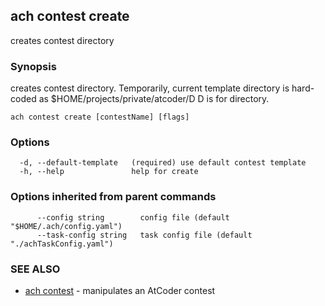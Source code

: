 ## ach contest create

creates contest directory

### Synopsis

creates contest directory.
Temporarily, current template directory is hard-coded as $HOME/projects/private/atcoder/D
D is for directory.
		

```
ach contest create [contestName] [flags]
```

### Options

```
  -d, --default-template   (required) use default contest template
  -h, --help               help for create
```

### Options inherited from parent commands

```
      --config string        config file (default "$HOME/.ach/config.yaml")
      --task-config string   task config file (default "./achTaskConfig.yaml")
```

### SEE ALSO

* [ach contest](ach_contest.md)	 - manipulates an AtCoder contest

